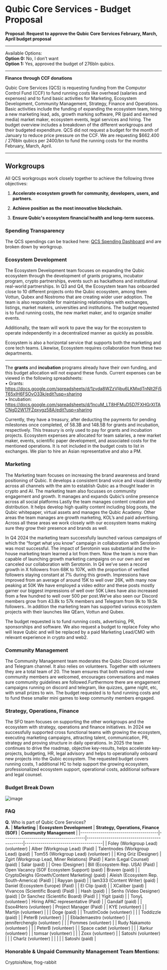 # Qubic Core Services - Budget Proposal
**Proposal: Request to approve the Qubic Core Services February, March, April budget proposal**

-------

Available Options:<br>
**Option 0:** No, I don’t want<br>
**Option 1:** Yes, approved the budget of 276bln qubics.<br>

-------

**Finance through CCF donations**

Qubic Core Services (QCS) is requesting funding from the Computor Control Fund (CCF) to fund running costs like overhead (salaries and expenses) and to fund basic activities for Marketing, Ecosystem Development, Community Management, Strategy, Finance and Operations. Basic activities include the funding of expanding the ecosystem team, hiring a new marketing lead, ads, growth marking software, PR (paid and earned media) market maker, ecosystem events, legal services and hiring. The budget overview includes a breakdown of the different workgroups and their budgeted expenditure. QCS did not request a budget for the month of January to reduce price pressure on the CCF. We are requesting $662.400 / 276bln qubics per 2400/bn to fund the running costs for the months February, March, April.

-------


## Workgroups

All QCS workgroups work closely together to achieve the following three objectives: 

1. **Accelerate ecosystem growth for community, developers, users, and partners.**  
   
2. **Achieve position as the most innovative blockchain.**  

3. **Ensure Qubic's ecosystem financial health and long-term success.**

   

### Spending Transparency
The QCS spendings can be tracked here: [QCS Spending Dashboard](https://docs.google.com/spreadsheets/d/1NQfzfmqHJOxStRm6k6l9hrg21nFGdFj--ezKtmJ8AdU/edit?usp=sharing) and are broken down by workgroup.


### Ecosystem Development 
The Ecosystem Development team focuses on expanding the Qubic ecosystem through the development of grants programs, incubator program, crypto partnerships, events such as hackathons and institutional real-world partnerships. In Q3 and Q4, the Ecosystem team has onboarded close to 10 different projects onto the Qubic ecosystem, among them Vottun, Qubex and Nostromo that are creating wider user adoption. The team is also responsible for maintaining relationships with exchanges, listings, market makers, universities and institutions. The budget requested is to fund running costs, the new market maker, and to organize smaller events.

Additionally, the team will work to pave the way for the ecosystem to operate independently in a decentralized manner as quickly as possible.

Ecosystem is also a horizontal service that supports both the marketing and core tech teams. Likewise, Ecosystem requires collaboration from these two departments.

-----

The **grants** and **incubation** programs already have their own funding, and this budget allocation will not expand these funds. Current expenses can be viewed in the following spreadsheets:<br>
	•	Grants: https://docs.google.com/spreadsheets/d/1zvda8WZzVljbu6LKMxdTnNlt2Fj5T65xlH6FSOvO33k/edit?usp=sharing<br>
	•	Incubation: https://docs.google.com/spreadsheets/d/1ncuM_LT8HFMuD5D7FXHGrXITACNgD2W17FZqxygz58A/edit?usp=sharing<br>

Currently, they have a treasury, after deducting the payments for pending milestones once completed, of 58.3B and 148.5B for grants and incubation, respectively. This treasury is only used to pay for grants and incubation projects.
Ecosystem expenses are allocated for team salaries, a new market maker, events, scientific paper development, and associated costs for the mentioned operations. It is not included in the budget costs to list in exchanges. We plan to hire an Asian representative and also a PM.


### Marketing 
The Marketing team focuses on increasing the brand awareness and brand positioning of Qubic. It  develops a consistent brand voice and visual identity across all channels with the aim to establish Qubic as a thought leader in crypto and AI. The marketing team also focusses on community engagement and growth. It manages and expands Qubic’s online presence across all social platforms
Lastly the team manages content creation and distribution. It helps develop high quality content including blog posts, the Qubic whitepaper, virtual assets and manages the Qubic Academy. Other areas the team manages are growth marketing, KOL’s and paid advertising. 
Across all these areas we work closely with our ecosystem teams making sure they grow their presence and brands as well. 

In Q4 2024 the marketing team successfully launched various campaigns of which the “forget what you know” campaign in collaboration with Serotonin was most successful. The impact of Serotonin was substantial and the in-house marketing team learned a lot from them. Now the team is more than capable of launching growth marketing campaigns on our own and we canceled our collaboration with Serotonin. In Q4 we’ve seen a record growth in X followers from 68K to 107K, with the proportion of verified followers staying constant at 7% during this growth. Impressions have improved from an average of around 15K to well over 26K, with many now peaking at 50K We have employed a video editor and these posts mostly garner our biggest impressions of well over 50K Likes have also increased from a few hundred to well over 500 per post.We’ve also seen our Discord members grow from 43.8k to 57k members and Telegram from 9k to 19.5k followers.. 
In addition the marketing team has supported various ecosystem projects with their launches like QEarn, Vottun and Qubex.

The budget requested is to fund running costs, advertising, PR, sponsorships and software. We also request a budget to replace Foley who will leave Qubic and will be replaced by a paid Marketing Lead/CMO with relevant experience in crypto and web2.


### Community Management
The Community Management team moderates the Qubic Discord server and Telegram channel. It also relies on volunteers. Together with volunteers they are a total team of 20. The team ensures that both existing and new community members are welcomed, encourages conversations and makes sure community guidelines are followed.Furthermore there are engagement campaigns running on discord and telegram, like quizzes, game night, etc, with small prizes to win. The budget requested is to fund running costs and to fund these smaller mini games to keep community members engaged.



### Strategy, Operations, Finance 
The SFO team focuses on supporting the other workgroups and the ecosystem with strategy, operations and finance initiatives. In 2024 we successfully supported cross functional teams with growing the ecosystem, executing marketing campaigns, attracting talent, communication, PR, strategy and proving structure in daily operations.
In 2025 the team continues to drive the roadmap, objective key-results, helps accelerate key- projects, budgeting, HR, legal advisory and helps to operationally onboard new projects into the Qubic ecosystem. The requested budget covers running costs, 1 additional HC to help support the growing ecosystem, professionalized ecosystem support, operational costs, additional software and legal counsel. 



### Budget Break Down
![image](https://github.com/user-attachments/assets/71bd5cb8-f4ce-42d3-979d-b6c0ed056ad8)


### FAQ
**Q.** Who is part of Qubic Core Services?<br>
**A.** 
| **Marketing**                        | **Ecosystem Development**               | **Strategy, Operations, Finance (SOF)**      | **Community Management**             |
|---------------------------------------|-----------------------------------------|----------------------------------------------|---------------------------------------|
| Foley (Workgroup Lead) (volunteer)   | Alber (Workgroup Lead) (Paid)           | Talentnodes (Workgroup Lead) (paid)         | Tom55 (Workgroup Lead) (volunteer)   |
| King Griz (Designer)                 | Zgirt (Workgroup Lead, Miner Relations) (Paid) | Karin (Legal Counsel) (paid)                 | Salar (paid)                         |
| Oreo (Designer)                      | Bill (Ecosystem Rep. USA) (Paid)        | Open Vacancy (SOF Ecosystem Support) (paid) | Braven (paid)                        |
| CryptoDeighs (Growth/Content Marketing) (paid) | Aleish (Ecosystem Rep. South-America) (Paid) |                                              | Rayyan (paid)                        |
| Iam333 (Content Writer) (paid)       | Daniel (Ecosystem Europe) (Paid)        |                                              | El Clip (paid)                       |
| XCaliber (paid)                      | Vivancos (Scientific Board) (Paid)     |                                              | Hash (paid)                          |
| Senhs (Video Designer) (paid)        | Dr Sanchez (Scientific Board) (Paid)   |                                              | Yigit (paid)                         |
| TonyL (volunteer)                    | Hiring APAC representative (Paid)      |                                              | Gandalf (paid)                       |
| Esox4Hero (volunteer)                | Project Manager (Paid)                 |                                              | KYE (volunteer)                      |
| Martijn (volunteer)                  |                                         |                                              | Doge (paid)                          |
| TrustInCode (volunteer)              |                                         |                                              | Toddizzle (paid)                     |
| PeterB (volunteer)                   |                                         |                                              | Eblademaestro (volunteer)            |
| jenniferchenglo (volunteer)          |                                         |                                              | Pommes (volunteer)                   |
| Rudy Nakamoto (volunteer)            |                                         |                                              | PeterB (volunteer)                   |
| Space cadet (volunteer)              |                                         |                                              | Xarkur (volunteer)                   |
| tomsar (volunteer)                   |                                         |                                              | Zoxx (volunteer)                     |
| Satoshi (volunteer)                  |                                         |                                              | Charlz (volunteer)                   |
|                                       |                                         |                                              | Satoshi (paid)                       |

### Honorable & Unpaid Community Management Team Mentions:
CryptoisNow, frog-rabbit


